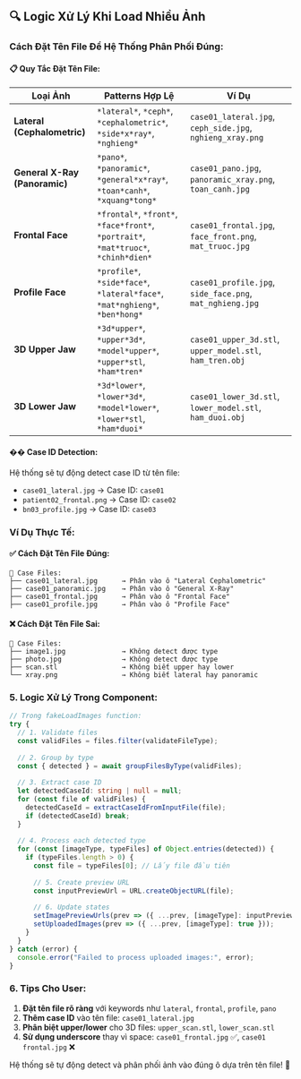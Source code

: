 
## 🔍 **Logic Xử Lý Khi Load Nhiều Ảnh**


### **Cách Đặt Tên File Để Hệ Thống Phân Phối Đúng:**

#### **📋 Quy Tắc Đặt Tên File:**

| **Loại Ảnh** | **Patterns Hợp Lệ** | **Ví Dụ** |
|-------------|-------------------|-----------|
| **Lateral (Cephalometric)** | `*lateral*`, `*ceph*`, `*cephalometric*`, `*side*x*ray*`, `*nghieng*` | `case01_lateral.jpg`, `ceph_side.jpg`, `nghieng_xray.png` |
| **General X-Ray (Panoramic)** | `*pano*`, `*panoramic*`, `*general*x*ray*`, `*toan*canh*`, `*xquang*tong*` | `case01_pano.jpg`, `panoramic_xray.png`, `toan_canh.jpg` |
| **Frontal Face** | `*frontal*`, `*front*`, `*face*front*`, `*portrait*`, `*mat*truoc*`, `*chinh*dien*` | `case01_frontal.jpg`, `face_front.png`, `mat_truoc.jpg` |
| **Profile Face** | `*profile*`, `*side*face*`, `*lateral*face*`, `*mat*nghieng*`, `*ben*hong*` | `case01_profile.jpg`, `side_face.png`, `mat_nghieng.jpg` |
| **3D Upper Jaw** | `*3d*upper*`, `*upper*3d*`, `*model*upper*`, `*upper*stl`, `*ham*tren*` | `case01_upper_3d.stl`, `upper_model.stl`, `ham_tren.obj` |
| **3D Lower Jaw** | `*3d*lower*`, `*lower*3d*`, `*model*lower*`, `*lower*stl`, `*ham*duoi*` | `case01_lower_3d.stl`, `lower_model.stl`, `ham_duoi.obj` |

#### **�� Case ID Detection:**
Hệ thống sẽ tự động detect case ID từ tên file:
- `case01_lateral.jpg` → Case ID: `case01`
- `patient02_frontal.png` → Case ID: `case02`
- `bn03_profile.jpg` → Case ID: `case03`

### **Ví Dụ Thực Tế:**

#### **✅ Cách Đặt Tên File Đúng:**

```
📁 Case Files:
├── case01_lateral.jpg      → Phân vào ô "Lateral Cephalometric"
├── case01_panoramic.jpg    → Phân vào ô "General X-Ray"  
├── case01_frontal.jpg      → Phân vào ô "Frontal Face"
├── case01_profile.jpg      → Phân vào ô "Profile Face"

```

#### **❌ Cách Đặt Tên File Sai:**

```
📁 Case Files:
├── image1.jpg              → Không detect được type
├── photo.jpg               → Không detect được type
├── scan.stl                → Không biết upper hay lower
└── xray.png                → Không biết lateral hay panoramic
```

### **5. Logic Xử Lý Trong Component:**

```typescript
// Trong fakeLoadImages function:
try {
  // 1. Validate files
  const validFiles = files.filter(validateFileType);
  
  // 2. Group by type
  const { detected } = await groupFilesByType(validFiles);
  
  // 3. Extract case ID
  let detectedCaseId: string | null = null;
  for (const file of validFiles) {
    detectedCaseId = extractCaseIdFromInputFile(file);
    if (detectedCaseId) break;
  }
  
  // 4. Process each detected type
  for (const [imageType, typeFiles] of Object.entries(detected)) {
    if (typeFiles.length > 0) {
      const file = typeFiles[0]; // Lấy file đầu tiên
      
      // 5. Create preview URL
      const inputPreviewUrl = URL.createObjectURL(file);
      
      // 6. Update states
      setImagePreviewUrls(prev => ({ ...prev, [imageType]: inputPreviewUrl }));
      setUploadedImages(prev => ({ ...prev, [imageType]: true }));
    }
  }
} catch (error) {
  console.error("Failed to process uploaded images:", error);
}
```

### **6. Tips Cho User:**

1. **Đặt tên file rõ ràng** với keywords như `lateral`, `frontal`, `profile`, `pano`
2. **Thêm case ID** vào tên file: `case01_lateral.jpg`
3. **Phân biệt upper/lower** cho 3D files: `upper_scan.stl`, `lower_scan.stl`
4. **Sử dụng underscore** thay vì space: `case01_frontal.jpg` ✅, `case01 frontal.jpg` ❌

Hệ thống sẽ tự động detect và phân phối ảnh vào đúng ô dựa trên tên file! 🎯